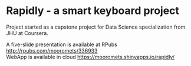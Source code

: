 # Rapidly - a smart keyboard project
Project started as a capstone project for Data Science specialization from JHU at Coursera.

A five-slide presentation is available at RPubs http://rpubs.com/mooromets/336933  
WebApp is available in cloud https://mooromets.shinyapps.io/rapidly/  

